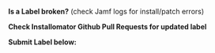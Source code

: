 **Is a Label broken?** (check Jamf logs for install/patch errors)

**Check Installomator Github Pull Requests for updated label**

**Submit Label below:**
